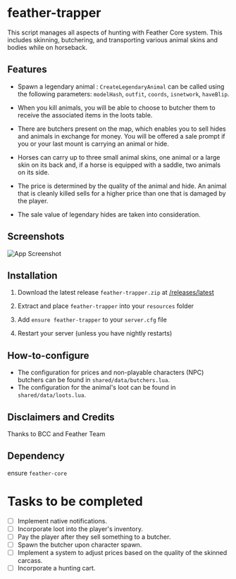 # feather-trapper
This script manages all aspects of hunting with Feather Core system. This includes skinning, butchering, and transporting various animal skins and bodies while on horseback.

## Features
- Spawn a legendary animal : ``CreateLegendaryAnimal`` can be called using the following parameters: ``modelHash``, ``outfit``, ``coords``, ``isnetwork``, ``haveBlip``.
   
- When you kill animals, you will be able to choose to butcher them to receive the associated items in the loots table.

- There are butchers present on the map, which enables you to sell hides and animals in exchange for money. You will be offered a sale prompt if you or your last mount is carrying an animal or hide.

- Horses can carry up to three small animal skins, one animal or a large skin on its back and, if a horse is equipped with a saddle, two animals on its side.

- The price is determined by the quality of the animal and hide. An animal that is cleanly killed sells for a higher price than one that is damaged by the player.

- The sale value of legendary hides are taken into consideration.

## Screenshots

![App Screenshot](https://i.ibb.co/30RnbMd/Capture-d-cran-2023-08-14-033703.png)

## Installation
1. Download the latest release `feather-trapper.zip` at [/releases/latest](https://github.com/FeatherFramework/feather-trapper/releases/latest)
2. Extract and place `feather-trapper` into your `resources` folder
3. Add `ensure feather-trapper` to your `server.cfg` file

4. Restart your server (unless you have nightly restarts)

## How-to-configure

- The configuration for prices and non-playable characters (NPC) butchers can be found in `shared/data/butchers.lua`.
- The configuration for the animal's loot can be found in `shared/data/loots.lua`.

## Disclaimers and Credits
Thanks to BCC and Feather Team

## Dependency
ensure `feather-core`

# Tasks to be completed
- [ ] Implement native notifications.
- [ ] Incorporate loot into the player's inventory.
- [ ] Pay the player after they sell something to a butcher.
- [ ] Spawn the butcher upon character spawn.
- [ ] Implement a system to adjust prices based on the quality of the skinned carcass.
- [ ] Incorporate a hunting cart.
